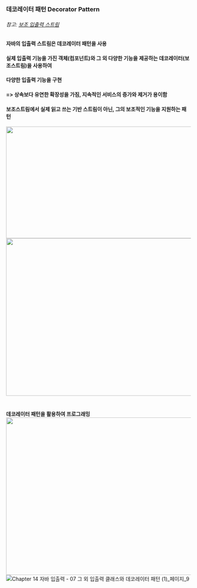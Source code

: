 
### 데코레이터 패턴 Decorator Pattern 
###### 참고: [보조 입출력 스트림](https://github.com/6161990/TIL/blob/main/Java/Decorator%20Stream.md)
#### 자바의 입출력 스트림은 데코레이터 패턴을 사용
#### 실제 입출력 기능을 가진 객체(컴포넌트)와 그 외 다양한 기능을 제공하는 데코레이터(보조스트림)을 사용하여
#### 다양한 입출력 기능을 구현
#### => 상속보다 유연한 확장성을 가짐, 지속적인 서비스의 증가와 제거가 용이함 
#### 보조스트림에서 실제 읽고 쓰는 기반 스트림이 아닌, 그의 보조적인 기능을 지원하는 패턴
<img src="https://user-images.githubusercontent.com/74708028/110726518-dd84c480-825c-11eb-8973-5e9f9186dad2.jpg" width="700" height="305"/>

<img src="https://user-images.githubusercontent.com/74708028/110743740-e2a53c00-827b-11eb-85a9-fc3a25893147.jpg" width="700" height="430"/>

#
**데코레이터 패턴을 활용하여 프로그래밍**
<img src="https://user-images.githubusercontent.com/74708028/110743992-4def0e00-827c-11eb-95d3-3c82c6262296.jpg" width="700" height="430"/>
![Chapter 14 자바 입출력 - 07 그 외 입출력 클래스와 데코레이터 패턴 (1)_페이지_9](https://user-images.githubusercontent.com/74708028/110744000-50516800-827c-11eb-86e0-ddb67421cf0d.png)
